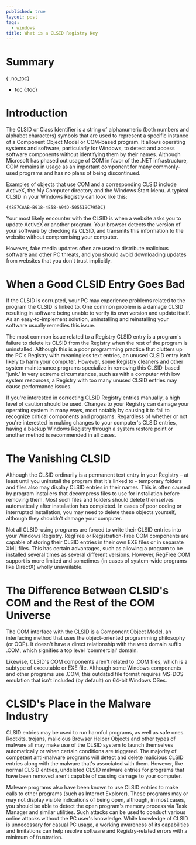 ```yaml
---
published: true
layout: post
tags:
  - windows
title: What is a CLSID Registry Key
---
```

# Summary
{:.no_toc}

* toc
{:toc}

# Introduction

The CLSID or Class Identifier is a string of alphanumeric (both numbers and alphabet characters) symbols that are used to represent a specific instance of a Component Object Model or COM-based program. It allows operating systems and software, particularly for Windows, to detect and access software components without identifying them by their names. Although Microsoft has phased out usage of COM in favor of the .NET infrastructure, COM remains in usage as an important component for many commonly-used programs and has no plans of being discontinued.

Examples of objects that use COM and a corresponding CLSID include ActiveX, the My Computer directory and the Windows Start Menu. A typical CLSID in your Windows Registry can look like this:

    {48E7CAAB-B918-4E58-A94D-505519C795DC}

Your most likely encounter with the CLSID is when a website asks you to update ActiveX or another program. Your browser detects the version of your software by checking its CLSID, and transmits this information to the website without compromising your computer.

However, fake media updates often are used to distribute malicious software and other PC threats, and you should avoid downloading updates from websites that you don't trust implicitly.

# When a Good CLSID Entry Goes Bad

If the CLSID is corrupted, your PC may experience problems related to the program the CLSID is linked to. One common problem is a damage CLSID resulting in software being unable to verify its own version and update itself. As an easy-to-implement solution, uninstalling and reinstalling your software usually remedies this issue.

The most common issue related to a Registry CLSID entry is a program's failure to delete its CLSID from the Registry when the rest of the program is uninstalled. Although this is a poor programming practice that clutters up the PC's Registry with meaningless text entries, an unused CLSID entry isn't likely to harm your computer. However, some Registry cleaners and other system maintenance programs specialize in removing this CLSID-based 'junk.' In very extreme circumstances, such as with a computer with low system resources, a Registry with too many unused CLSID entries may cause performance issues.

If you're interested in correcting CLSID Registry entries manually, a high level of caution should be used. Changes to your Registry can damage your operating system in many ways, most notably by causing it to fail to recognize critical components and programs. Regardless of whether or not you're interested in making changes to your computer's CLSID entries, having a backup Windows Registry through a system restore point or another method is recommended in all cases.

# The Vanishing CLSID

Although the CLSID ordinarily is a permanent text entry in your Registry – at least until you uninstall the program that it's linked to - temporary folders and files also may display CLSID entries in their names. This is often caused by program installers that decompress files to use for installation before removing them. Most such files and folders should delete themselves automatically after installation has completed. In cases of poor coding or interrupted installation, you may need to delete these objects yourself, although they shouldn't damage your computer.

Not all CLSID-using programs are forced to write their CLSID entries into your Windows Registry. RegFree or Registration-Free COM components are capable of storing their CLSID entries in their own EXE files or in separate XML files. This has certain advantages, such as allowing a program to be installed several times as several different versions. However, RegFree COM support is more limited and sometimes (in cases of system-wide programs like DirectX) wholly unavailable.

# The Difference Between CLSID's COM and the Rest of the COM Universe

The COM interface with the CLSID is a Component Object Model, an interfacing method that uses the object-oriented programming philosophy (or OOP). It doesn't have a direct relationship with the web domain suffix .COM, which signifies a top level 'commercial' domain.

Likewise, CLSID's COM components aren't related to .COM files, which is a subtype of 
executable or EXE file. Although some Windows components and other programs use .COM, this outdated file format requires MS-DOS emulation that isn't included (by default) on 64-bit Windows OSes.

# CLSID's Place in the Malware Industry

CLSID entries may be used to run harmful programs, as well as safe ones. Rootkits, trojans, malicious Browser Helper Objects and other types of malware all may make use of the CLSID system to launch themselves automatically or when certain conditions are triggered. The majority of competent anti-malware programs will detect and delete malicious CLSID entries along with the malware that's associated with them. However, like normal CLSID entries, undeleted CLSID malware entries for programs that have been removed aren't capable of causing damage to your computer.

Malware programs also have been known to use CLSID entries to make calls to other programs (such as Internet Explorer). These programs may or may not display visible indications of being open, although, in most cases, you should be able to detect the open program's memory process via Task Manager and similar utilities. Such attacks can be used to conduct various online attacks without the PC user's knowledge. While knowledge of CLSID is unnecessary for casual PC usage, a working awareness of its capabilities and limitations can help resolve software and Registry-related errors with a minimum of frustration.
